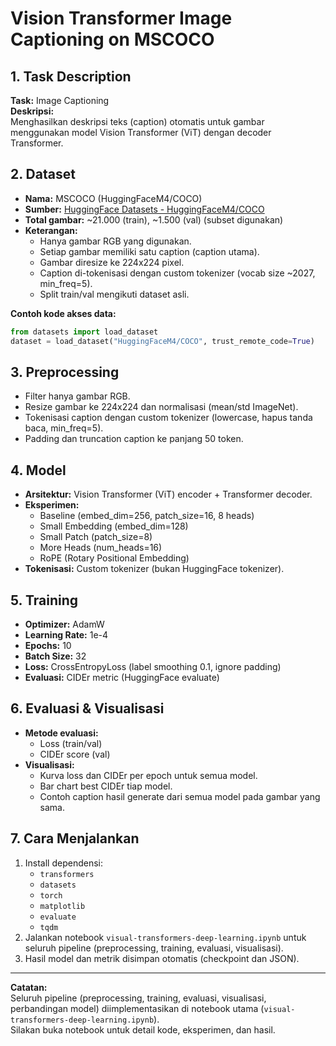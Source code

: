 # Vision Transformer Image Captioning on MSCOCO

## 1. Task Description

**Task:** Image Captioning  
**Deskripsi:**  
Menghasilkan deskripsi teks (caption) otomatis untuk gambar menggunakan model Vision Transformer (ViT) dengan decoder Transformer.

## 2. Dataset

- **Nama:** MSCOCO (HuggingFaceM4/COCO)
- **Sumber:** [HuggingFace Datasets - HuggingFaceM4/COCO](https://huggingface.co/datasets/HuggingFaceM4/COCO)
- **Total gambar:** ~21.000 (train), ~1.500 (val) (subset digunakan)
- **Keterangan:**  
  - Hanya gambar RGB yang digunakan.
  - Setiap gambar memiliki satu caption (caption utama).
  - Gambar diresize ke 224x224 pixel.
  - Caption di-tokenisasi dengan custom tokenizer (vocab size ~2027, min_freq=5).
  - Split train/val mengikuti dataset asli.

**Contoh kode akses data:**
```python
from datasets import load_dataset
dataset = load_dataset("HuggingFaceM4/COCO", trust_remote_code=True)
```

## 3. Preprocessing

- Filter hanya gambar RGB.
- Resize gambar ke 224x224 dan normalisasi (mean/std ImageNet).
- Tokenisasi caption dengan custom tokenizer (lowercase, hapus tanda baca, min_freq=5).
- Padding dan truncation caption ke panjang 50 token.

## 4. Model

- **Arsitektur:** Vision Transformer (ViT) encoder + Transformer decoder.
- **Eksperimen:**  
  - Baseline (embed_dim=256, patch_size=16, 8 heads)
  - Small Embedding (embed_dim=128)
  - Small Patch (patch_size=8)
  - More Heads (num_heads=16)
  - RoPE (Rotary Positional Embedding)
- **Tokenisasi:** Custom tokenizer (bukan HuggingFace tokenizer).

## 5. Training

- **Optimizer:** AdamW
- **Learning Rate:** 1e-4
- **Epochs:** 10
- **Batch Size:** 32
- **Loss:** CrossEntropyLoss (label smoothing 0.1, ignore padding)
- **Evaluasi:** CIDEr metric (HuggingFace evaluate)

## 6. Evaluasi & Visualisasi

- **Metode evaluasi:**  
  - Loss (train/val)
  - CIDEr score (val)
- **Visualisasi:**  
  - Kurva loss dan CIDEr per epoch untuk semua model.
  - Bar chart best CIDEr tiap model.
  - Contoh caption hasil generate dari semua model pada gambar yang sama.

## 7. Cara Menjalankan

1. Install dependensi:
    - `transformers`
    - `datasets`
    - `torch`
    - `matplotlib`
    - `evaluate`
    - `tqdm`
2. Jalankan notebook `visual-transformers-deep-learning.ipynb` untuk seluruh pipeline (preprocessing, training, evaluasi, visualisasi).
3. Hasil model dan metrik disimpan otomatis (checkpoint dan JSON).

---

**Catatan:**  
Seluruh pipeline (preprocessing, training, evaluasi, visualisasi, perbandingan model) diimplementasikan di notebook utama (`visual-transformers-deep-learning.ipynb`).  
Silakan buka notebook untuk detail kode, eksperimen, dan hasil.
